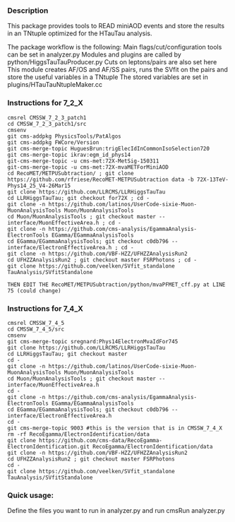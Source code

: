 ### Description

This package provides tools to READ miniAOD events and store the results in an TNtuple optimized for the HTauTau analysis.

The package workflow is the following:
Main flags/cut/configuration tools can be set in analyzer.py
Modules and plugins are called by python/HiggsTauTauProducer.py 
	Cuts on leptons/pairs are also set here
	This module creates AF/OS and AF/SS pairs, runs the SVfit on the pairs and store the useful variables in a TNtuple
The stored variables are set in plugins/HTauTauNtupleMaker.cc

### Instructions for 7_2_X

```
cmsrel CMSSW_7_2_3_patch1
cd CMSSW_7_2_3_patch1/src
cmsenv
git cms-addpkg PhysicsTools/PatAlgos
git cms-addpkg FWCore/Version
git cms-merge-topic HuguesBrun:trigElecIdInCommonIsoSelection720 
git cms-merge-topic ikrav:egm_id_phys14
git-cms-merge-topic -u cms-met:72X-MetSig-150311
git-cms-merge-topic -u cms-met:72X-mvaMETForMiniAOD
cd RecoMET/METPUSubtraction/ ; git clone https://github.com/rfriese/RecoMET-METPUSubtraction data -b 72X-13TeV-Phys14_25_V4-26Mar15 
git clone https://github.com/LLRCMS/LLRHiggsTauTau
cd LLRHiggsTauTau; git checkout for72X ; cd -
git clone -n https://github.com/latinos/UserCode-sixie-Muon-MuonAnalysisTools Muon/MuonAnalysisTools
cd Muon/MuonAnalysisTools ; git checkout master -- interface/MuonEffectiveArea.h ; cd -
git clone -n https://github.com/cms-analysis/EgammaAnalysis-ElectronTools EGamma/EGammaAnalysisTools
cd EGamma/EGammaAnalysisTools; git checkout c0db796 -- interface/ElectronEffectiveArea.h ; cd -
git clone -n https://github.com/VBF-HZZ/UFHZZAnalysisRun2
cd UFHZZAnalysisRun2 ; git checkout master FSRPhotons ; cd -
git clone https://github.com/veelken/SVfit_standalone TauAnalysis/SVfitStandalone

THEN EDIT THE RecoMET/METPUSubtraction/python/mvaPFMET_cff.py at LINE 75 (could change)
```

### Instructions for 7_4_X

```
cmsrel CMSSW_7_4_5
cd CMSSW_7_4_5/src
cmsenv
git cms-merge-topic sregnard:Phys14ElectronMvaIdFor745
git clone https://github.com/LLRCMS/LLRHiggsTauTau
cd LLRHiggsTauTau; git checkout master
cd -
git clone -n https://github.com/latinos/UserCode-sixie-Muon-MuonAnalysisTools Muon/MuonAnalysisTools
cd Muon/MuonAnalysisTools ; git checkout master -- interface/MuonEffectiveArea.h
cd -
git clone -n https://github.com/cms-analysis/EgammaAnalysis-ElectronTools EGamma/EGammaAnalysisTools
cd EGamma/EGammaAnalysisTools; git checkout c0db796 -- interface/ElectronEffectiveArea.h
cd -
git cms-merge-topic 9003 #this is the version that is in CMSSW_7_4_X
rm -rf RecoEgamma/ElectronIdentification/data
git clone https://github.com/cms-data/RecoEgamma-ElectronIdentification.git RecoEgamma/ElectronIdentification/data
git clone -n https://github.com/VBF-HZZ/UFHZZAnalysisRun2
cd UFHZZAnalysisRun2 ; git checkout master FSRPhotons
cd -
git clone https://github.com/veelken/SVfit_standalone TauAnalysis/SVfitStandalone
```

### Quick usage:
Define the files you want to run in analyzer.py and run cmsRun analyzer.py

